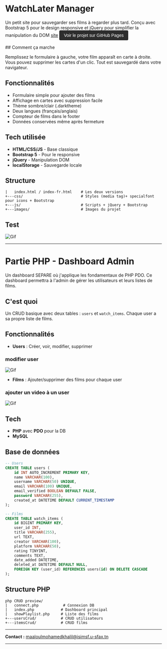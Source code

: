 # WatchLater Manager

Un petit site pour sauvegarder ses films à regarder plus tard. Conçu avec Bootstrap 5 pour le design responsive et jQuery pour simplifier la manipulation du DOM
[site]()
<a href="https://maaloul-khalil.github.io/watchlist-statique/" 
   style="display: inline-block; padding: 8px 15px; background: #2d2d2d; color: white; text-decoration: none; border-radius: 4px; font-family: sans-serif;">
   Voir le projet sur GitHub Pages</a>

   
</a>## Comment ça marche

Remplissez le formulaire à gauche, votre film apparaît en carte à droite. Vous pouvez supprimer les cartes d'un clic. Tout est sauvegardé dans votre navigateur.

## Fonctionnalités

- Formulaire simple pour ajouter des films
- Affichage en cartes avec suppression facile
- Thème sombre/clair (.darktheme)
- Deux langues (français/anglais)
- Compteur de films dans le footer
- Données conservées même après fermeture

## Tech utilisée

- **HTML/CSS/JS** - Base classique
- **Bootstrap 5** - Pour le responsive
- **jQuery** - Manipulation DOM
- **localStorage** - Sauvegarde locale

## Structure

```
|   index.html / index-fr.html    # Les deux versions
+---css/                          # Styles (media tag)+ specialfont pour icons + Bootstrap
+---js/                           # Scripts + jQuery + Bootstrap
+---images/                       # Images du projet
```
## Test
![Gif](https://media.giphy.com/media/3DYAlkTiRJO19Hqz55/giphy.gif)


---

# Partie PHP - Dashboard Admin 

Un dashboard SEPARE où j'applique les fondamentaux de PHP PDO. Ce dashboard permettra à l'admin de gérer les utilisateurs et leurs listes de films.

## C'est quoi

Un CRUD basique avec deux tables : `users` et `watch_items`. Chaque user a sa propre liste de films.

## Fonctionnalités

- **Users** : Créer, voir, modifier, supprimer
### modifier user
![Gif](https://media2.giphy.com/media/v1.Y2lkPTc5MGI3NjExcmU3dDRwcTNoa2tjeXE2bG5oNXFmY2YwOW5mMnhpaWViYjh5OWZuMiZlcD12MV9pbnRlcm5hbF9naWZfYnlfaWQmY3Q9Zw/XANJMhgWKyUqC42vyR/giphy.gif)
- **Films** : Ajouter/supprimer des films pour chaque user
### ajouter un video à un user
![Gif](https://media4.giphy.com/media/v1.Y2lkPTc5MGI3NjExdTk3eGlyOWloY3U3djh6YXJscG9ydzBzcjZ0dG5qeGgxOTBhc2NhayZlcD12MV9pbnRlcm5hbF9naWZfYnlfaWQmY3Q9Zw/sLvk6u8G5t8g6KMIjx/giphy.gif)

## Tech

- **PHP** avec **PDO** pour la DB
- **MySQL** 

## Base de données

```sql
-- Users
CREATE TABLE users (
    id INT AUTO_INCREMENT PRIMARY KEY,
    name VARCHAR(100),
    username VARCHAR(50) UNIQUE,
    email VARCHAR(100) UNIQUE,
    email_verified BOOLEAN DEFAULT FALSE,
    password VARCHAR(255),
    created_at DATETIME DEFAULT CURRENT_TIMESTAMP
);

-- Films
CREATE TABLE watch_items (
    id BIGINT PRIMARY KEY,
    user_id INT,
    title VARCHAR(255),
    url TEXT,
    creator VARCHAR(100),
    platform VARCHAR(50),
    rating TINYINT,
    comments TEXT,
    date_added DATETIME,
    deleted_at DATETIME DEFAULT NULL,
    FOREIGN KEY (user_id) REFERENCES users(id) ON DELETE CASCADE
);
```

## Structure PHP

```
php CRUD preview/
|   connect.php           # Connexion DB
|   index.php            # Dashboard principal
|   showPlaylist.php     # Liste des films
+---usersCrud/           # CRUD utilisateurs
+---itemsCrud/           # CRUD films
```

---

**Contact :** maaloulmohamedkhalil@isimsf.u-sfax.tn

---
